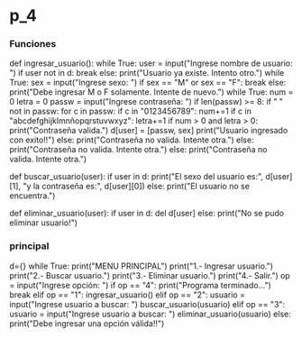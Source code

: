 # p_4
### Funciones
def ingresar_usuario():
    while True:
        user = input("Ingrese nombre de usuario: ")
        if user not in d:
            break
        else:
            print("Usuario ya existe. Intento otro.")
    while True:
        sex = input("Ingrese sexo: ")
        if sex == "M" or sex == "F":
            break
        else:
            print("Debe ingresar M o F solamente. Intente de nuevo.")
    while True:
        num = 0
        letra = 0
        passw = input("Ingrese contraseña: ")
        if len(passw) >= 8:
            if " " not in passw:
                for c in passw:
                    if c in "0123456789":
                        num+=1
                    if c in "abcdefghijklmnñopqrstuvwxyz":
                        letra+=1
                if num > 0 and letra > 0:
                    print("Contraseña valida.")
                    d[user] = [passw, sex]
                    print("Usuario ingresado con exito!!")
                else:
                    print("Contraseña no valida. Intente otra.")
            else:
                print("Contraseña no valida. Intente otra.")
        else:
            print("Contraseña no valida. Intente otra.")

def buscar_usuario(user):
    if user in d:
        print("El sexo del usuario es:", d[user][1], "y la contraseña es:", d[user][0])
    else:
        print("El usuario no se encuentra.")

def eliminar_usuario(user):
    if user in d:
        del d[user]
    else:
        print("No se pudo eliminar usuario!")

### principal
d={}
while True:
    print("MENU PRINCIPAL")
    print("1.- Ingresar usuario.")
    print("2.- Buscar usuario.")
    print("3.- Eliminar usuario.")
    print("4.- Salir.")
    op = input("Ingrese opción: ")
    if op == "4":
        print("Programa terminado...")
        break
    elif op == "1":
        ingresar_usuario()
    elif op == "2":
        usuario = input("Ingrese usuario a buscar: ")
        buscar_usuario(usuario)
    elif op == "3":
        usuario = input("Ingrese usuario a buscar: ")
        eliminar_usuario(usuario)
    else:
        print("Debe ingresar una opción válida!!")
        
